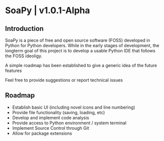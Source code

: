 # SoaPy | v1.0.1-Alpha

## Introduction
SoaPy is a piece of free and open source software (FOSS) developed in Python for Python developers.
While in the early stages of development, the longterm goal of this project is to develop a usable Python IDE that follows
the FOSS ideoligy.

A simple roadmap has been established to give a generic idea of the future features

Feel free to provide suggestions or report technical issues

## Roadmap
- Establish basic UI (including novel icons and line numbering)
- Provide file functionality (saving, loading, etc)
- Develop and implement code analysis
- Provide access to Python environment / system terminal
- Implement Source Control through Git
- Allow for package extensions
